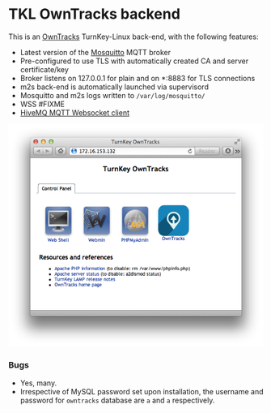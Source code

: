 # TKL OwnTracks backend

This is an [OwnTracks](http://owntracks.org) TurnKey-Linux back-end, with the following features:

* Latest version of the [Mosquitto](http://mosquitto.org) MQTT broker
* Pre-configured to use TLS with automatically created CA and server certificate/key
* Broker listens on 127.0.0.1 for plain and on *:8883 for TLS connections
* m2s back-end is automatically launched via supervisord
* Mosquitto and m2s logs written to `/var/log/mosquitto/`
* WSS #FIXME
* [HiveMQ MQTT Websocket client](https://github.com/hivemq/hivemq-mqtt-web-client)

![Screenshot](screenshot.png)

### Bugs

* Yes, many.
* Irrespective of MySQL password set upon installation, the username and password for `owntracks` database are `a` and `a` respectively.
